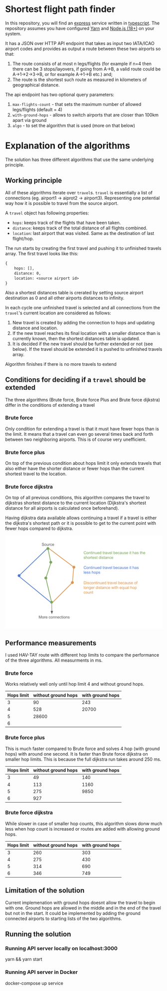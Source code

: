 # Shortest flight path finder

In this repository, you will find an [express](https://www.npmjs.com/package/express) service written in [typescript](https://www.npmjs.com/package/typescript). The repository assumes you have configured [Yarn](https://yarnpkg.com) and [Node.js (18+)](https://nodejs.org/en/) on your system.

It has a JSON over HTTP API endpoint that takes as input two IATA/ICAO airport codes and provides as output a route between these two airports so that:

1. The route consists of at most n legs/flights (for example if n=4 then there can be 3 stops/layovers, if going from A->B, a valid route could be A->1->2->3->B, or for example A->1->B etc.) and;
2. The route is the shortest such route as measured in kilometers of geographical distance.

The api endpoint has two optional query parameters:

1. `max-flights-count` - that sets the maximum number of allowed legs/flights (default = 4)
2. `with-ground-hops` - allows to switch airports that are closer than 100km apart via ground
3. `algo` - to set the algorithm that is used (more on that below)

# Explanation of the algorithms

The solution has three different algorithms that use the same underlying principle.

## Working principle

All of these algorithms iterate over `travel`s. `travel` is essentially a list of connections (eg. airport1 -> aiprot2 -> airport3). Representing one potential way how it is possible to travel from the source airport.

A `travel` object has following properties:

-   `hops`: keeps track of the flights that have been taken.
-   `distance`: keeps track of the total distance of all flights combined.
-   `location`: last airport that was visited. Same as the destination of last flight/hop.

The run starts by creating the first travel and pushing it to unfinished travels array. The first travel looks like this:

```
{
    hops: [],
    distance: 0,
    location: <source airport id>
}
```

Also a shortest distances table is crerated by setting source airport destination as 0 and all other airports distances to infinity.

In each cycle one unfinished travel is selected and all connections from the `travel`'s current location are considered as follows:

1. New travel is created by adding the connection to hops and updating distance and location.
2. If the new travel reaches its final location with a smaller distance than is currently known, then the shortest distances table is updated.
3. It is decided if the new travel should be further extended or not (see below). If the travel should be extended it is pushed to unfinished travels array.

Algorithm finishes if there is no more travels to extend

## Conditions for deciding if a `travel` should be extended

The three algorithms (Brute force, Brute force Plus and Brute force dijkstra) differ in the conditions of extending a travel

### Brute force

Only condition for extending a travel is that it must have fewer hops than is the limit. It means that a travel can even go several times back and forth between two neighboring airports. This is of course very unefficient.

### Brute force plus

On top of the previous condition about hops limit it only extends travels that also either have the shorter distance or fewer hops than the current shortest travel to the location.

### Brute force dijkstra

On top of all previous conditions, this algorithm compares the travel to dijkstras shortest distance to the current location (Dijkstra's shortest distance for all airports is calculated once beforehand).

Having dijkstra data available allows continuing a travel if a travel is either the dijkstra's shortest path or it is possible to get to the current point with fewer hops compared to dijkstra.

![diagram](./algorithm_diagram.png)

## Performance measurements

I used HAV-TAY route with different hop limits to compare the performance of the three algorithms. All measurments in ms.

### Brute force

Works relatively well only until hop limit 4 and without ground hops.

| Hops limit | without ground hops | with ground hops |
| ---------- | ------------------- | ---------------- |
| 3          | 90                  | 243              |
| 4          | 528                 | 20700            |
| 5          | 28600               |                  |
| 6          |                     |                  |

### Brute force plus

This is much faster compared to Brute force and solves 4 hop (with ground hops) with around one second. It is faster than Brute force dijkstra on smaller hop limits. This is because the full dijkstra run takes around 250 ms.

| Hops limit | without ground hops | with ground hops |
| ---------- | ------------------- | ---------------- |
| 3          | 49                  | 140              |
| 4          | 113                 | 1160             |
| 5          | 275                 | 9850             |
| 6          | 927                 |                  |


### Brute force dijkstra

While slower in case of smaller hop counts, this algorithm slows donw much less when hop count is increased or routes are added with allowing ground hops.

| Hops limit | without ground hops | with ground hops |
| ---------- | ------------------- | ---------------- |
| 3          | 260                 | 303              |
| 4          | 275                 | 430              |
| 5          | 314                 | 690              |
| 6          | 346                 | 749              |

## Limitation of the solution

Current implemenation with ground hops doesnt allow the travel to begin with one. Ground hops are allowed in the middle and in the end of the travel but not in the start. It could be implemented by adding the ground connected airports to starting lists of the two algorithms.

## Running the solution

### Running API server locally on localhost:3000

yarn && yarn start

### Running API server in Docker

docker-compose up service
